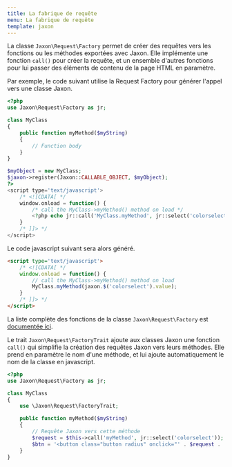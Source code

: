 ```yaml
---
title: La fabrique de requête
menu: La fabrique de requête
template: jaxon
---
```


La classe `Jaxon\Request\Factory` permet de créer des requêtes vers les fonctions ou les méthodes exportées avec Jaxon.
Elle implémente une fonction `call()` pour créer la requête, et un ensemble d'autres fonctions pour lui passer des éléments de contenu de la page HTML en paramètre.

Par exemple, le code suivant utilise la Request Factory pour générer l'appel vers une classe Jaxon.

```php
<?php
use Jaxon\Request\Factory as jr;

class MyClass
{
    public function myMethod($myString)
    {
        // Function body
    }
}

$myObject = new MyClass;
$jaxon->register(Jaxon::CALLABLE_OBJECT, $myObject);
?>
<script type='text/javascript'>
    /* <![CDATA[ */
    window.onload = function() {
        /* call the MyClass->myMethod() method on load */
        <?php echo jr::call('MyClass.myMethod', jr::select('colorselect')) ?>;
    }
    /* ]]> */
</script>
```

Le code javascript suivant sera alors généré. 
```html
<script type='text/javascript'>
    /* <![CDATA[ */
    window.onload = function() {
        // call the MyClass->myMethod() method on load
        MyClass.myMethod(jaxon.$('colorselect').value);
    }
    /* ]]> */
</script>
```

La liste complète des fonctions de la classe `Jaxon\Request\Factory` est [documentée ici](/api/Jaxon/Request/Factory.html).

Le trait `Jaxon\Request\FactoryTrait` ajoute aux classes Jaxon une fonction `call()` qui simplifie la création des requêtes Jaxon vers leurs méthodes. Elle prend en paramètre le nom d'une méthode, et lui ajoute automatiquement le nom de la classe en javascript.
```php
<?php
use Jaxon\Request\Factory as jr;

class MyClass
{
    use \Jaxon\Request\FactoryTrait;

    public function myMethod($myString)
    {
        // Requête Jaxon vers cette méthode
        $request = $this->call('myMethod', jr::select('colorselect'));
        $btn = '<button class="button radius" onclick="' . $request . '" >Click Me</button>'
    }
}
```
